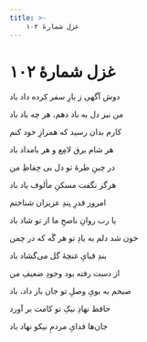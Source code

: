 ```yaml
---
title: >-
    غزل شمارهٔ ۱۰۲
---
```

# غزل شمارهٔ ۱۰۲

<div class="b" id="bn1"><div class="m1"><p>دوش آگهی ز یارِ سفر کرده داد باد</p></div>
<div class="m2"><p>من نیز دل به باد دهم، هر چه باد باد</p></div></div>
<div class="b" id="bn2"><div class="m1"><p>کارم بدان رسید که همرازِ خود کنم</p></div>
<div class="m2"><p>هر شام برق لامِع و هر بامداد باد</p></div></div>
<div class="b" id="bn3"><div class="m1"><p>در چینِ طرهٔ تو دل بی حِفاظِ من</p></div>
<div class="m2"><p>هرگز نگفت مسکنِ مألوف یاد باد</p></div></div>
<div class="b" id="bn4"><div class="m1"><p>امروز قدرِ پندِ عزیزان شناختم</p></div>
<div class="m2"><p>یا رب روانِ ناصحِ ما از تو شاد باد</p></div></div>
<div class="b" id="bn5"><div class="m1"><p>خون شد دلم به یادِ تو هر گَه که در چمن</p></div>
<div class="m2"><p>بندِ قبایِ غنچهٔ گل می‌گشاد باد</p></div></div>
<div class="b" id="bn6"><div class="m1"><p>از دست رفته بود وجودِ ضعیفِ من</p></div>
<div class="m2"><p>صبحم به بویِ وصلِ تو جان باز داد، باد</p></div></div>
<div class="b" id="bn7"><div class="m1"><p>حافظ نهادِ نیکِ تو کامت بر آورد</p></div>
<div class="m2"><p>جان‌ها فدایِ مردمِ نیکو نهاد باد</p></div></div>

